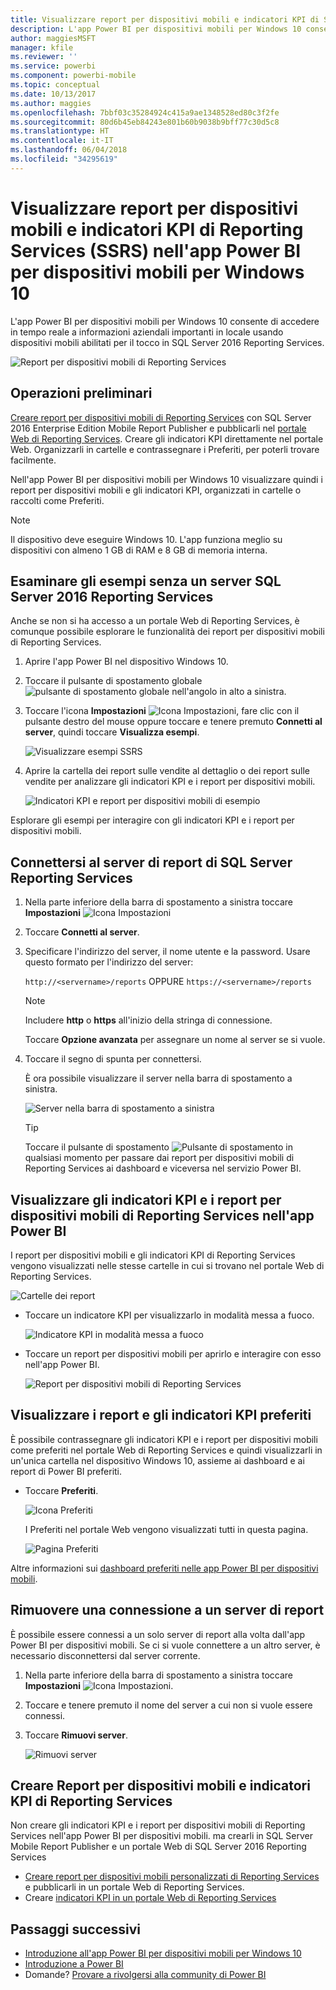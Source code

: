 ```yaml
---
title: Visualizzare report per dispositivi mobili e indicatori KPI di SSRS nell'app per dispositivi mobili Windows 10 - Power BI
description: L'app Power BI per dispositivi mobili per Windows 10 consente di accedere in tempo reale a informazioni aziendali importanti in locale usando dispositivi mobili abilitati per il tocco.
author: maggiesMSFT
manager: kfile
ms.reviewer: ''
ms.service: powerbi
ms.component: powerbi-mobile
ms.topic: conceptual
ms.date: 10/13/2017
ms.author: maggies
ms.openlocfilehash: 7bbf03c35284924c415a9ae1348528ed80c3f2fe
ms.sourcegitcommit: 80d6b45eb84243e801b60b9038b9bff77c30d5c8
ms.translationtype: HT
ms.contentlocale: it-IT
ms.lasthandoff: 06/04/2018
ms.locfileid: "34295619"
---
```

# <a name="view-reporting-services-ssrs-mobile-reports-and-kpis-in-the-windows-10-power-bi-mobile-app"></a>Visualizzare report per dispositivi mobili e indicatori KPI di Reporting Services (SSRS) nell'app Power BI per dispositivi mobili per Windows 10
L'app Power BI per dispositivi mobili per Windows 10 consente di accedere in tempo reale a informazioni aziendali importanti in locale usando dispositivi mobili abilitati per il tocco in SQL Server 2016 Reporting Services. 

![Report per dispositivi mobili di Reporting Services](media/mobile-app-windows-10-ssrs-kpis-mobile-reports/power-bi-ssrs-mobile-report.png)

## <a name="first-things-first"></a>Operazioni preliminari
[Creare report per dispositivi mobili di Reporting Services](https://msdn.microsoft.com/library/mt652547.aspx) con SQL Server 2016 Enterprise Edition Mobile Report Publisher e pubblicarli nel [portale Web di Reporting Services](https://msdn.microsoft.com/library/mt637133.aspx). Creare gli indicatori KPI direttamente nel portale Web. Organizzarli in cartelle e contrassegnare i Preferiti, per poterli trovare facilmente. 

Nell'app Power BI per dispositivi mobili per Windows 10 visualizzare quindi i report per dispositivi mobili e gli indicatori KPI, organizzati in cartelle o raccolti come Preferiti. 

> [!NOTE]
> Il dispositivo deve eseguire Windows 10. L'app funziona meglio su dispositivi con almeno 1 GB di RAM e 8 GB di memoria interna.
> 
> 

## <a name="explore-samples-without-a-sql-server-2016-reporting-services-server"></a>Esaminare gli esempi senza un server SQL Server 2016 Reporting Services
Anche se non si ha accesso a un portale Web di Reporting Services, è comunque possibile esplorare le funzionalità dei report per dispositivi mobili di Reporting Services.

1. Aprire l'app Power BI nel dispositivo Windows 10.
2. Toccare il pulsante di spostamento globale ![pulsante di spostamento globale](media/mobile-app-windows-10-ssrs-kpis-mobile-reports/powerbi_windows10_options_icon.png) nell'angolo in alto a sinistra.
3. Toccare l'icona **Impostazioni** ![Icona Impostazioni](media/mobile-app-windows-10-ssrs-kpis-mobile-reports/power-bi-settings-icon.png), fare clic con il pulsante destro del mouse oppure toccare e tenere premuto **Connetti al server**, quindi toccare **Visualizza esempi**.
   
   ![Visualizzare esempi SSRS](media/mobile-app-windows-10-ssrs-kpis-mobile-reports/power-bi-win10-connect-ssrs-samples.png)
4. Aprire la cartella dei report sulle vendite al dettaglio o dei report sulle vendite per analizzare gli indicatori KPI e i report per dispositivi mobili.
   
   ![Indicatori KPI e report per dispositivi mobili di esempio](media/mobile-app-windows-10-ssrs-kpis-mobile-reports/power-bi-win10-ssrs-sample-kpis.png)

Esplorare gli esempi per interagire con gli indicatori KPI e i report per dispositivi mobili.

## <a name="connect-to-a-reporting-services-report-server"></a>Connettersi al server di report di SQL Server Reporting Services
1. Nella parte inferiore della barra di spostamento a sinistra toccare **Impostazioni** ![Icona Impostazioni](media/mobile-app-windows-10-ssrs-kpis-mobile-reports/power-bi-settings-icon.png)
2. Toccare **Connetti al server**.
3. Specificare l'indirizzo del server, il nome utente e la password. Usare questo formato per l'indirizzo del server:
   
     `http://<servername>/reports` OPPURE `https://<servername>/reports`
   
   > [!NOTE]
   > Includere **http** o **https** all'inizio della stringa di connessione.
   > 
   > 
   
    Toccare **Opzione avanzata** per assegnare un nome al server se si vuole.
4. Toccare il segno di spunta per connettersi. 
   
   È ora possibile visualizzare il server nella barra di spostamento a sinistra.
   
   ![Server nella barra di spostamento a sinistra](media/mobile-app-windows-10-ssrs-kpis-mobile-reports/power-bi-ssrs-mobile-report-server.png)
   
   >[!TIP]
   >Toccare il pulsante di spostamento ![Pulsante di spostamento](media/mobile-app-windows-10-ssrs-kpis-mobile-reports/powerbi_windows10_options_icon.png) in qualsiasi momento per passare dai report per dispositivi mobili di Reporting Services ai dashboard e viceversa nel servizio Power BI. 
   > 

## <a name="view-reporting-services-kpis-and-mobile-reports-in-the-power-bi-app"></a>Visualizzare gli indicatori KPI e i report per dispositivi mobili di Reporting Services nell'app Power BI
I report per dispositivi mobili e gli indicatori KPI di Reporting Services vengono visualizzati nelle stesse cartelle in cui si trovano nel portale Web di Reporting Services.

![Cartelle dei report](media/mobile-app-windows-10-ssrs-kpis-mobile-reports/power-bi-ssrs-mobile-report-folders.png)

* Toccare un indicatore KPI per visualizzarlo in modalità messa a fuoco.
  
    ![Indicatore KPI in modalità messa a fuoco](media/mobile-app-windows-10-ssrs-kpis-mobile-reports/power-bi-ssrs-mobile-report-kpis.png)
* Toccare un report per dispositivi mobili per aprirlo e interagire con esso nell'app Power BI.
  
    ![Report per dispositivi mobili di Reporting Services](media/mobile-app-windows-10-ssrs-kpis-mobile-reports/power-bi-ssrs-mobile-report.png)

## <a name="view-your-favorite-kpis-and-reports"></a>Visualizzare i report e gli indicatori KPI preferiti
È possibile contrassegnare gli indicatori KPI e i report per dispositivi mobili come preferiti nel portale Web di Reporting Services e quindi visualizzarli in un'unica cartella nel dispositivo Windows 10, assieme ai dashboard e ai report di Power BI preferiti.

* Toccare **Preferiti**.
  
   ![Icona Preferiti](media/mobile-app-windows-10-ssrs-kpis-mobile-reports/power-bi-ssrs-mobile-report-favorite-menu.png)
  
   I Preferiti nel portale Web vengono visualizzati tutti in questa pagina.
  
   ![Pagina Preferiti](media/mobile-app-windows-10-ssrs-kpis-mobile-reports/power-bi-windows-10-ssrs-favorites.png)

Altre informazioni sui [dashboard preferiti nelle app Power BI per dispositivi mobili](mobile-apps-favorites.md).

## <a name="remove-a-connection-to-a-report-server"></a>Rimuovere una connessione a un server di report
È possibile essere connessi a un solo server di report alla volta dall'app Power BI per dispositivi mobili. Se ci si vuole connettere a un altro server, è necessario disconnettersi dal server corrente.

1. Nella parte inferiore della barra di spostamento a sinistra toccare **Impostazioni** ![Icona Impostazioni](media/mobile-app-windows-10-ssrs-kpis-mobile-reports/power-bi-settings-icon.png).
2. Toccare e tenere premuto il nome del server a cui non si vuole essere connessi.
3. Toccare **Rimuovi server**.
   
    ![Rimuovi server](media/mobile-app-windows-10-ssrs-kpis-mobile-reports/power-bi-windows-10-ssrs-remove-server-menu.png)

## <a name="create-reporting-services-mobile-reports-and-kpis"></a>Creare Report per dispositivi mobili e indicatori KPI di Reporting Services
Non creare gli indicatori KPI e i report per dispositivi mobili di Reporting Services nell'app Power BI per dispositivi mobili. ma crearli in SQL Server Mobile Report Publisher e un portale Web di SQL Server 2016 Reporting Services 

* [Creare report per dispositivi mobili personalizzati di Reporting Services](https://msdn.microsoft.com/library/mt652547.aspx) e pubblicarli in un portale Web di Reporting Services.
* Creare [indicatori KPI in un portale Web di Reporting Services](https://msdn.microsoft.com/library/mt683632.aspx)

## <a name="next-steps"></a>Passaggi successivi
* [Introduzione all'app Power BI per dispositivi mobili per Windows 10](mobile-windows-10-phone-app-get-started.md)  
* [Introduzione a Power BI](service-get-started.md)  
* Domande? [Provare a rivolgersi alla community di Power BI](http://community.powerbi.com/)

